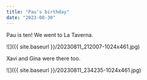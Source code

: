 ```yaml
---
title: "Pau's birthday"
date: "2023-08-30"
---
```


Pau is ten! We went to La Taverna.

![]({{ site.baseurl }}/20230811_212007-1024x461.jpg)

Xavi and Gina were there too.

![]({{ site.baseurl }}/20230811_234235-1024x461.jpg)
